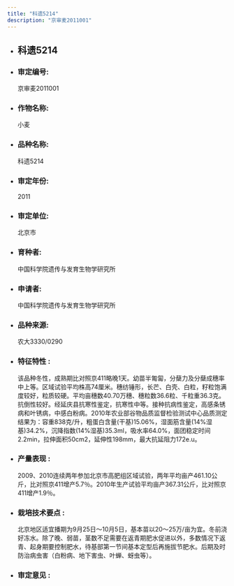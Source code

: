 ```yaml
---
title: "科遗5214"
description: "京审麦2011001"
---
```

* ## 科遗5214
* ###  审定编号:  
   京审麦2011001

*  ### 作物名称:  
   小麦

*   ###  品种名称: 
    科遗5214

*   ### 审定年份: 
    2011

*   ### 审定单位:  
    北京市

*   ### 育种者:  
    中国科学院遗传与发育生物学研究所

*   ### 申请者:  
    中国科学院遗传与发育生物学研究所

*   ### 品种来源:  
    农大3330/0290

*   ### 特征特性 : 
    该品种冬性，成熟期比对照京411略晚1天。幼苗半匍匐，分蘖力及分蘖成穗率中上等。区域试验平均株高74厘米。穗纺锤形，长芒、白壳、白粒，籽粒饱满度较好，粒质较硬。平均亩穗数40.70万穗、穗粒数36.6粒、千粒重36.3克。抗倒性较好。经延庆县抗寒性鉴定，抗寒性中等。接种抗病性鉴定，高感条锈病和叶锈病，中感白粉病。2010年农业部谷物品质监督检验测试中心品质测定结果为：容重838克/升，粗蛋白含量(干基)15.06%，湿面筋含量(14%湿基)34.2%，沉降指数(14%湿基)35.3ml，吸水率64.0%，面团稳定时间2.2min，拉伸面积50cm2，延伸性198mm，最大抗延阻力172e.u。

*   ### 产量表现 : 
    2009、2010连续两年参加北京市高肥组区域试验，两年平均亩产461.10公斤，比对照京411增产5.7％。2010年生产试验平均亩产367.31公斤，比对照京411增产1.9％。

*   ### 栽培技术要点 : 
    北京地区适宜播期为9月25日～10月5日，基本苗以20～25万/亩为宜。冬前浇好冻水。除了晚、弱苗，茎数不足需要在返青期肥水促进以外，多数情况下返青、起身期要控制肥水，待基部第一节间基本定型后再施拔节肥水。后期及时防治病虫害（白粉病、地下害虫、叶蝉、蚜虫等）。

*   ### 审定意见 : 
    
